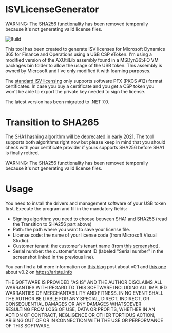 # ISVLicenseGenerator

WARNING: The SHA256 functionality has been removed temporally because it's not generating valid license files.

![Build](https://github.com/aariste/ISVLicenseGenerator/workflows/CI/badge.svg)

This tool has been created to generate ISV licenses for Microsoft Dynamics 365 for Finance and Operations using a USB CSP eToken. I'm using a modified version of the AXUtilLib assembly found in a MSDyn365FO VM packages bin folder to allow the usage of the USB token. This assembly is owned by Microsoft and I've only modified it with learning purposes.

The [standard ISV licensing](https://docs.microsoft.com/en-us/dynamics365/fin-ops-core/dev-itpro/dev-tools/isv-licensing#certificate-import-and-export) only supports software PFX (PKCS #12) format certificates. In case you buy a certificate and you get a CSP token you won't be able to export the private key needed to sign the license.

The latest version has been migrated to .NET 7.0.

# Transition to SHA265
The [SHA1 hashing algorithm will be deprecated in early 2021](https://docs.microsoft.com/en-us/dynamics365/fin-ops-core/dev-itpro/get-started/removed-deprecated-features-platform-updates#isv-licenses-created-by-using-the-sha1-hashing-algorithm). The tool supports both algorithms right now but please keep in mind that you should check with your certificate provider if yours supports SHA256 before SHA1 is finally retired.

WARNING: The SHA256 functionality has been removed temporally because it's not generating valid license files.

# Usage
You need to install the drivers and management software of your USB token first. Execute the program and fill in the mandatory fields:

- Signing algorithm: you need to choose between SHA1 and SHA256 (read the Transition to SHA256 part above)
- Path: the path where you want to save your license file.
- License code: the name of your license code (from Microsoft Visual Studio).
- Customer tenant: the customer's tenant name (from [this screenshot](https://docs.microsoft.com/en-us/dynamics365/fin-ops-core/dev-itpro/dev-tools/media/isv15.png)).
- Serial number: the customer's tenant ID (labeled "Serial number" in the screenshot linked in the previous line).

You can find a bit more information on [this blog](https://ariste.info/en/2019/12/create-an-isv-license-from-a-cryptographic-usb-token/) post about v0.1 and [this one](https://ariste.info/en/2020/08/isv-license-generator-sha-2-support/) about v0.2 on https://ariste.info

THE SOFTWARE IS PROVIDED "AS IS" AND THE AUTHOR DISCLAIMS ALL WARRANTIES WITH REGARD TO THIS SOFTWARE INCLUDING ALL IMPLIED WARRANTIES OF MERCHANTABILITY AND FITNESS. IN NO EVENT SHALL THE AUTHOR BE LIABLE FOR ANY SPECIAL, DIRECT, INDIRECT, OR CONSEQUENTIAL DAMAGES OR ANY DAMAGES WHATSOEVER RESULTING FROM LOSS OF USE, DATA OR PROFITS, WHETHER IN AN ACTION OF CONTRACT, NEGLIGENCE OR OTHER TORTIOUS ACTION, ARISING OUT OF OR IN CONNECTION WITH THE USE OR PERFORMANCE OF THIS SOFTWARE.
